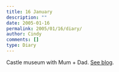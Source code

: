 ```yaml
---
title: 16 January
description: ""
date: 2005-01-16
permalink: 2005/01/16/diary/
author: Cindy
comments: []
type: Diary
---
```


Castle museum with Mum + Dad. [See blog](/2005/01/18/mum-and-dad-for-the-weekend/).
